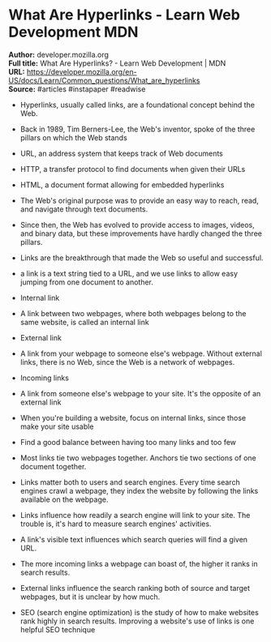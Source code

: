 # What Are Hyperlinks - Learn Web Development   MDN

**Author:** developer.mozilla.org  
**Full title:** What Are Hyperlinks? - Learn Web Development | MDN  
**URL:** https://developer.mozilla.org/en-US/docs/Learn/Common_questions/What_are_hyperlinks  
**Source:** #articles #instapaper #readwise

- Hyperlinks, usually called links, are a foundational concept behind the Web. 
   
- Back in 1989, Tim Berners-Lee, the Web's inventor, spoke of the three pillars on which the Web stands 
   
- URL, an address system that keeps track of Web documents 
   
- HTTP, a transfer protocol to find documents when given their URLs 
   
- HTML, a document format allowing for embedded hyperlinks 
   
- The Web's original purpose was to provide an easy way to reach, read, and navigate through text documents. 
   
- Since then, the Web has evolved to provide access to images, videos, and binary data, but these improvements have hardly changed the three pillars. 
   
- Links are the breakthrough that made the Web so useful and successful. 
   
- a link is a text string tied to a URL, and we use links to allow easy jumping from one document to another. 
   
- Internal link 
   
- A link between two webpages, where both webpages belong to the same website, is called an internal link 
   
- External link 
   
- A link from your webpage to someone else's webpage. Without external links, there is no Web, since the Web is a network of webpages. 
   
- Incoming links 
   
- A link from someone else's webpage to your site. It's the opposite of an external link 
   
- When you're building a website, focus on internal links, since those make your site usable 
   
- Find a good balance between having too many links and too few 
   
- Most links tie two webpages together. Anchors tie two sections of one document together. 
   
- Links matter both to users and search engines. Every time search engines crawl a webpage, they index the website by following the links available on the webpage. 
   
- Links influence how readily a search engine will link to your site. The trouble is, it's hard to measure search engines' activities. 
   
- A link's visible text influences which search queries will find a given URL. 
   
- The more incoming links a webpage can boast of, the higher it ranks in search results. 
   
- External links influence the search ranking both of source and target webpages, but it is unclear by how much. 
   
- SEO (search engine optimization) is the study of how to make websites rank highly in search results. Improving a website's use of links is one helpful SEO technique 
   
